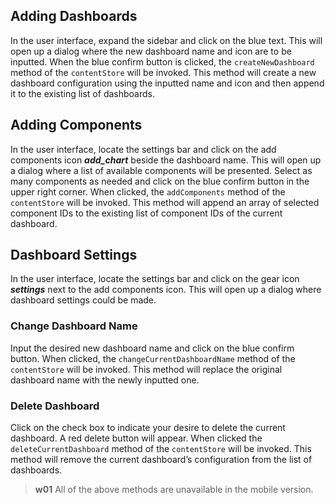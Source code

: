 
## Adding Dashboards
In the user interface, expand the sidebar and click on the blue text. This will open up a dialog where the new dashboard name and icon are to be inputted. When the blue confirm button is clicked, the `createNewDashboard` method of the `contentStore` will be invoked. This method will create a new dashboard configuration using the inputted name and icon and then append it to the existing list of dashboards.

## Adding Components
In the user interface, locate the settings bar and click on the add components icon  ***add_chart*** beside the dashboard name. This will open up a dialog where a list of available components will be presented. Select as many components as needed and click on the blue confirm button in the upper right corner. When clicked, the `addComponents` method of the `contentStore` will be invoked. This method will append an array of selected component IDs to the existing list of component IDs of the current dashboard.

## Dashboard Settings
In the user interface, locate the settings bar and click on the gear icon ***settings*** next to the add components icon. This will open up a dialog where dashboard settings could be made.

### Change Dashboard Name
Input the desired new dashboard name and click on the blue confirm button. When clicked, the `changeCurrentDashboardName` method of the `contentStore` will be invoked. This method will replace the original dashboard name with the newly inputted one.

### Delete Dashboard
Click on the check box to indicate your desire to delete the current dashboard. A red delete button will appear. When clicked the `deleteCurrentDashboard` method of the `contentStore` will be invoked. This method will remove the current dashboard’s configuration from the list of dashboards.

>**w01** 
>All of the above methods are unavailable in the mobile version.
